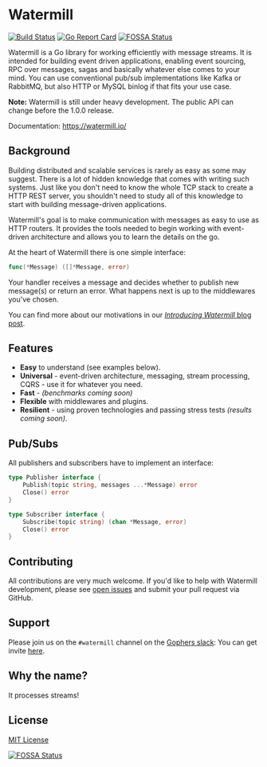 # Watermill
[![Build Status](https://travis-ci.org/ThreeDotsLabs/watermill.svg?branch=master)](https://travis-ci.org/ThreeDotsLabs/watermill)
[![Go Report Card](https://goreportcard.com/badge/github.com/ThreeDotsLabs/watermill)](https://goreportcard.com/report/github.com/ThreeDotsLabs/watermill)
[![FOSSA Status](https://app.fossa.io/api/projects/git%2Bgithub.com%2FThreeDotsLabs%2Fwatermill.svg?type=shield)](https://app.fossa.io/projects/git%2Bgithub.com%2FThreeDotsLabs%2Fwatermill?ref=badge_shield)


Watermill is a Go library for working efficiently with message streams. It is intended
for building event driven applications, enabling event sourcing, RPC over messages,
sagas and basically whatever else comes to your mind. You can use conventional pub/sub
implementations like Kafka or RabbitMQ, but also HTTP or MySQL binlog if that fits your use case.

**Note:** Watermill is still under heavy development. The public API can change before the 1.0.0 release.

Documentation: https://watermill.io/

## Background

Building distributed and scalable services is rarely as easy as some may suggest. There is a
lot of hidden knowledge that comes with writing such systems. Just like you don't need to know the
whole TCP stack to create a HTTP REST server, you shouldn't need to study all of this knowledge to
start with building message-driven applications.

Watermill's goal is to make communication with messages as easy to use as HTTP routers. It provides
the tools needed to begin working with event-driven architecture and allows you to learn the details
on the go.

At the heart of Watermill there is one simple interface:
```go
func(*Message) ([]*Message, error)
```

Your handler receives a message and decides whether to publish new message(s) or return
an error. What happens next is up to the middlewares you've chosen.

You can find more about our motivations in our [*Introducing Watermill* blog post](https://threedots.tech/post/introducing-watermill/).

## Features

* **Easy** to understand (see examples below).
* **Universal** - event-driven architecture, messaging, stream processing, CQRS - use it for whatever you need.
* **Fast** - *(benchmarks coming soon)*
* **Flexible** with middlewares and plugins.
* **Resilient** - using proven technologies and passing stress tests *(results coming soon)*.

## Pub/Subs

All publishers and subscribers have to implement an interface:

```go
type Publisher interface {
	Publish(topic string, messages ...*Message) error
	Close() error
}

type Subscriber interface {
	Subscribe(topic string) (chan *Message, error)
	Close() error
}
```

## Contributing

All contributions are very much welcome. If you'd like to help with Watermill development,
please see [open issues](https://github.com/ThreeDotsLabs/watermill/issues?utf8=%E2%9C%93&q=is%3Aissue+is%3Aopen+)
and submit your pull request via GitHub.

## Support

Please join us on the `#watermill` channel on the [Gophers slack](https://gophers.slack.com/): You can get invite [here](https://gophersinvite.herokuapp.com/).

## Why the name?

It processes streams!

## License

[MIT License](./LICENSE)


[![FOSSA Status](https://app.fossa.io/api/projects/git%2Bgithub.com%2FThreeDotsLabs%2Fwatermill.svg?type=large)](https://app.fossa.io/projects/git%2Bgithub.com%2FThreeDotsLabs%2Fwatermill?ref=badge_large)
